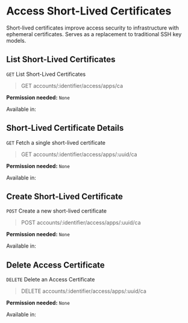 # Access Short-Lived Certificates

Short-lived certificates improve access security to infrastructure with ephemeral certificates. Serves as a replacement to traditional SSH key models.

## List Short-Lived Certificates

`GET` List Short-Lived Certificates

> GET accounts/:identifier/access/apps/ca

**Permission needed:** `None`

Available in:




## Short-Lived Certificate Details

`GET` Fetch a single short-lived certificate

> GET accounts/:identifier/access/apps/:uuid/ca

**Permission needed:** `None`

Available in:




## Create Short-Lived Certificate

`POST` Create a new short-lived certificate

> POST accounts/:identifier/access/apps/:uuid/ca

**Permission needed:** `None`

Available in:




## Delete Access Certificate

`DELETE` Delete an Access Certificate

> DELETE accounts/:identifier/access/apps/:uuid/ca

**Permission needed:** `None`

Available in:



